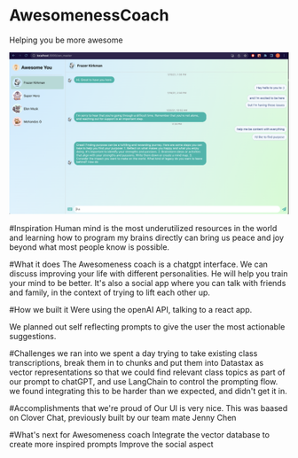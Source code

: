# AwesomenessCoach
Helping you be more awesome

![Awesome Coach Screenshot](./AwesomeCoachScreenshot.png)

#Inspiration
Human mind is the most underutilized resources in the world and learning how to program my brains directly can bring us peace and joy beyond what most people know is possible.

#What it does
The Awesomeness coach is a chatgpt interface. We can discuss improving your life with different personalities. He will help you train your mind to be better. It's also a social app where you can talk with friends and family, in the context of trying to lift each other up.

#How we built it
Were using the openAI API, talking to a react app.

We planned out self reflecting prompts to give the user the most actionable suggestions.

#Challenges we ran into
we spent a day trying to take existing class transcriptions, break them in to chunks and put them into Datastax as vector representations so that we could find relevant class topics as part of our prompt to chatGPT, and use LangChain to control the prompting flow. we found integrating this to be harder than we expected, and didn't get it in.

#Accomplishments that we're proud of
Our UI is very nice.  This was baased on Clover Chat, previously built by our team mate Jenny Chen


#What's next for Awesomeness coach
Integrate the vector database to create more inspired prompts Improve the social aspect